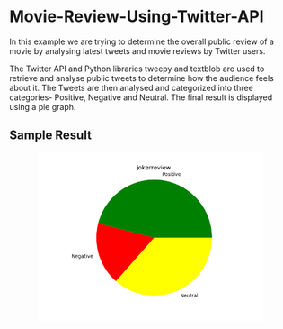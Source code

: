 # Movie-Review-Using-Twitter-API

In this example we are trying to determine the overall public review of a movie by analysing latest tweets and movie reviews by Twitter users.

The Twitter API and Python libraries tweepy and textblob are used to retrieve and analyse public tweets to determine how the audience feels about it. The Tweets are then analysed and categorized into three categories- Positive, Negative and Neutral. The final result is displayed using a pie graph.

## Sample Result
<div align="center"><img src="/Figure_1.png" height="300"></div>
